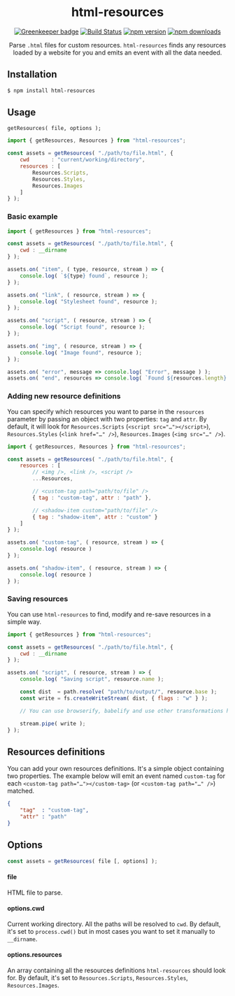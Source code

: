 <div align="center">
  <h1>html-resources</h1>

[![Greenkeeper badge](https://badges.greenkeeper.io/Bartozzz/html-resources.svg)](https://greenkeeper.io/)
[![Build Status](https://img.shields.io/travis/Bartozzz/html-resources.svg)](https://travis-ci.org/Bartozzz/html-resources/)
[![npm version](https://img.shields.io/npm/v/html-resources.svg)](https://www.npmjs.com/package/html-resources)
[![npm downloads](https://img.shields.io/npm/dt/html-resources.svg)](https://www.npmjs.com/package/html-resources)
  <br>

Parse `.html` files for custom resources. `html-resources` finds any resources loaded by a website for you and emits an event with all the data needed.
</div>

## Installation

```bash
$ npm install html-resources
```

## Usage

`getResources( file, options );`

```javascript
import { getResources, Resources } from "html-resources";

const assets = getResources( "./path/to/file.html", {
    cwd       : "current/working/directory",
    resources : [
        Resources.Scripts,
        Resources.Styles,
        Resources.Images
    ]
} );
```

### Basic example

```javascript
import { getResources } from "html-resources";

const assets = getResources( "./path/to/file.html", {
    cwd : __dirname
} );

assets.on( "item", ( type, resource, stream ) => {
    console.log( `${type} found`, resource );
} );

assets.on( "link", ( resource, stream ) => {
    console.log( "Stylesheet found", resource );
} );

assets.on( "script", ( resource, stream ) => {
    console.log( "Script found", resource );
} );

assets.on( "img", ( resource, stream ) => {
    console.log( "Image found", resource );
} );

assets.on( "error", message => console.log( "Error", message ) );
assets.on( "end", resources => console.log( `Found ${resources.length} resources` ) );
```

### Adding new resource definitions

You can specify which resources you want to parse in the `resources` parameter by passing an object with two properties: `tag` and `attr`. By default, it will look for `Resources.Scripts` (`<script src="…"></script>`), `Resources.Styles` (`<link href="…" />`), `Resources.Images` (`<img src="…" />`).

```javascript
import { getResources, Resources } from "html-resources";

const assets = getResources( "./path/to/file.html", {
    resources : [
        // <img />, <link />, <script />
        ...Resources,

        // <custom-tag path="path/to/file" />
        { tag : "custom-tag", attr : "path" },

        // <shadow-item custom="path/to/file" />
        { tag : "shadow-item", attr : "custom" }
    ]
} );

assets.on( "custom-tag", ( resource, stream ) => {
    console.log( resource )
} );

assets.on( "shadow-item", ( resource, stream ) => {
    console.log( resource )
} );
```

### Saving resources

You can use `html-resources` to find, modify and re-save resources in a simple way.

```javascript
import { getResources } from "html-resources";

const assets = getResources( "./path/to/file.html", {
    cwd : __dirname
} );

assets.on( "script", ( resource, stream ) => {
    console.log( "Saving script", resource.name );

    const dist  = path.resolve( "path/to/output/", resource.base );
    const write = fs.createWriteStream( dist, { flags : "w" } );

    // You can use browserify, babelify and use other transformations here…

    stream.pipe( write );
} );
```

## Resources definitions

You can add your own resources definitions. It's a simple object containing two properties. The example below will emit an event named `custom-tag` for each `<custom-tag path="…"></custom-tag>` (or `<custom-tag path="…" />`) matched.

```json
{
    "tag"  : "custom-tag",
    "attr" : "path"
}
```

## Options

```javascript
const assets = getResources( file [, options] );
```

#### file

HTML file to parse.

#### options.cwd

Current working directory. All the paths will be resolved to `cwd`. By default, it's set to `process.cwd()` but in most cases you want to set it manually to `__dirname`.

#### options.resources

An array containing all the resources definitions `html-resources` should look for. By default, it's set to `Resources.Scripts`, `Resources.Styles`, `Resources.Images`.
